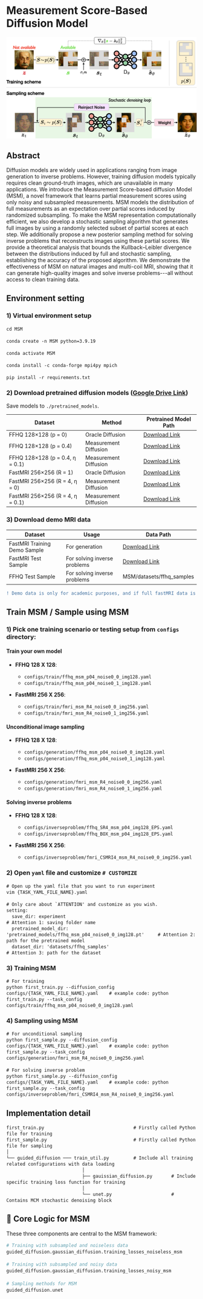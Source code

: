 # Measurement Score-Based Diffusion Model

![cover-img](./figures/cover.png)

## Abstract
Diffusion models are widely used in applications ranging from image generation to inverse problems. However, training diffusion models typically requires clean ground-truth images, which are unavailable in many applications. We introduce the Measurement Score-based diffusion Model (MSM), a novel framework that learns partial measurement scores using only noisy and subsampled measurements. MSM models the distribution of full measurements as an expectation over partial scores induced by randomized subsampling. To make the MSM representation computationally efficient, we also develop a stochastic sampling algorithm that generates full images by using a randomly selected subset of partial scores at each step. We additionally propose a new posterior sampling method for solving inverse problems that reconstructs images using these partial scores. We provide a theoretical analysis that bounds the Kullback–Leibler divergence between the distributions induced by full and stochastic sampling, establishing the accuracy of the proposed algorithm. We demonstrate the effectiveness of MSM on natural images and multi-coil MRI, showing that it can generate high-quality images and solve inverse problems---all without access to clean training data.

## Environment setting

### 1) Virtual environment setup
```
cd MSM

conda create -n MSM python=3.9.19

conda activate MSM

conda install -c conda-forge mpi4py mpich

pip install -r requirements.txt
```

### 2) Download pretrained diffusion models ([Google Drive Link](https://drive.google.com/drive/u/1/folders/1hcS15aBcUSCJRKt4frr1ZI2E-_VkvzW-))

Save models to `./pretrained_models`.

| Dataset                           | Method                 | Pretrained Model Path                        |
|-----------------------------------|-------------------------|----------------------------------------------|
| FFHQ 128×128 (p = 0)              | Oracle Diffusion        | [Download Link](https://drive.google.com/file/d/1UcahMjVwcK7JKgHjOglGTnaCurCX44po/view?usp=sharing) |
| FFHQ 128×128 (p = 0.4)            | Measurement Diffusion   | [Download Link](https://drive.google.com/file/d/1eP96qKceUnENsR8B1PWKzlcio7TE9YtQ/view?usp=sharing) |
| FFHQ 128×128 (p = 0.4, η = 0.1)   | Measurement Diffusion   | [Download Link](https://drive.google.com/file/d/1mY_1cMie51LBJBZ-EDCVxjS-H8apgzOo/view?usp=sharing) |
| FastMRI 256×256 (R = 1)           | Oracle Diffusion        | [Download Link](https://drive.google.com/file/d/1UOSic2U-AIw_5pp_aNtdi6SnnMsJRKRW/view?usp=sharing) |
| FastMRI 256×256 (R = 4, η = 0)    | Measurement Diffusion   | [Download Link](https://drive.google.com/file/d/1z3whbmiY3mde-QU5WZlxZHSmuyZI-32U/view?usp=sharing) |
| FastMRI 256×256 (R = 4, η = 0.1)  | Measurement Diffusion   | [Download Link](https://drive.google.com/file/d/1kayX3-BeYcmVzqgDbBRDwcd0e7J_HDip/view?usp=sharing) |



### 3) Download demo MRI data

| Dataset                           | Usage                        | Data Path                        |
|-----------------------------------|------------------------------|----------------------------------------------|
| FastMRI Training Demo Sample      | For generation               | [Download Link](https://drive.google.com/drive/u/1/folders/13tohHufSniLRvsO_Yc7CFFM4lzH3KTT-) |
| FastMRI Test Sample               | For solving inverse problems | [Download Link](https://drive.google.com/drive/u/1/folders/13tohHufSniLRvsO_Yc7CFFM4lzH3KTT-) |
| FFHQ Test Sample                  | For solving inverse problems | MSM/datasets/ffhq_samples|

```diff
! Demo data is only for academic purposes, and if full fastMRI data is needed, please refer https://fastmri.med.nyu.edu/
```

## Train MSM / Sample using MSM

### 1) Pick one training scenario or testing setup from `configs` directory:

#### Train your own model

- **FFHQ 128 X 128**:
  - `configs/train/ffhq_msm_p04_noise0_0_img128.yaml`
  - `configs/train/ffhq_msm_p04_noise0_1_img128.yaml`

- **FastMRI 256 X 256**:
  - `configs/train/fmri_msm_R4_noise0_0_img256.yaml`
  - `configs/train/fmri_msm_R4_noise0_1_img256.yaml`

#### Unconditional image sampling

- **FFHQ 128 X 128**:
  - `configs/generation/ffhq_msm_p04_noise0_0_img128.yaml`
  - `configs/generation/ffhq_msm_p04_noise0_1_img128.yaml`

- **FastMRI 256 X 256**:
  - `configs/generation/fmri_msm_R4_noise0_0_img256.yaml`
  - `configs/generation/fmri_msm_R4_noise0_1_img256.yaml`

#### Solving inverse problems

- **FFHQ 128 X 128**:
  - `configs/inverseproblem/ffhq_SR4_msm_p04_img128_EPS.yaml`
  - `configs/inverseproblem/ffhq_BOX_msm_p04_img128_EPS.yaml`

- **FastMRI 256 X 256**:
  - `configs/inverseproblem/fmri_CSMRI4_msm_R4_noise0_0_img256.yaml`

### 2) Open `yaml` file and customize `# CUSTOMIZE`

```
# Open up the yaml file that you want to run experiment
vim {TASK_YAML_FILE_NAME}.yaml

# Only care about `ATTENTION' and customize as you wish.
setting:
  save_dir: experiment                                                          # Attention 1: saving folder name
  pretrained_model_dir: 'pretrained_models/ffhq_msm_p04_noise0_0_img128.pt'     # Attention 2: path for the pretrained model
  dataset_dir: 'datasets/ffhq_samples'                                          # Attention 3: path for the dataset 
```

### 3) Training MSM
```
# For training
python first_train.py --diffusion_config configs/{TASK_YAML_FILE_NAME}.yaml    # example code: python first_train.py --task_config configs/train/ffhq_msm_p04_noise0_0_img128.yaml
```

### 4) Sampling using MSM
```
# For unconditional sampling
python first_sample.py --diffusion_config configs/{TASK_YAML_FILE_NAME}.yaml    # example code: python first_sample.py --task_config configs/generation/fmri_msm_R4_noise0_0_img256.yaml

# For solving inverse problem
python first_sample.py --diffusion_config configs/{TASK_YAML_FILE_NAME}.yaml    # example code: python first_sample.py --task_config configs/inverseproblem/fmri_CSMRI4_msm_R4_noise0_0_img256.yaml
```

## Implementation detail

```
first_train.py                                 # Firstly called Python file for training
first_sample.py                                # Firstly called Python file for sampling
│   
└── guided_diffusion ─── train_util.py         # Include all training related configurations with data loading
							│   
							├── gauissian_diffusion.py       # Include specific training loss function for training
							│   
							└── unet.py                      # Contains MCM stochastic denoising block
```

## 🔑 Core Logic for MSM

These three components are central to the MSM framework:

```python
# Training with subsampled and noiseless data
guided_diffusion.gaussian_diffusion.training_losses_noiseless_msm

# Training with subsampled and noisy data
guided_diffusion.gaussian_diffusion.training_losses_noisy_msm

# Sampling methods for MSM
guided_diffusion.unet
```
